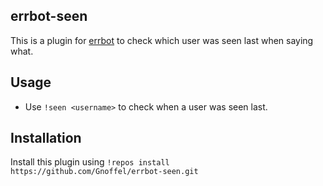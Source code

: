 errbot-seen
----------

This is a plugin for [errbot](http://errbot.io/) to check which user was seen last when saying what.

Usage
-----

* Use `!seen <username>` to check when a user was seen last.


Installation
------------

Install this plugin using `!repos install https://github.com/Gnoffel/errbot-seen.git`


